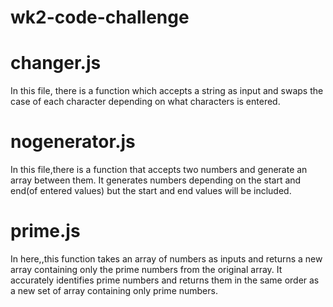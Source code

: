 # wk2-code-challenge
# changer.js
In this file, there is a function which  accepts a string as input and swaps the case of each character
depending on what characters is entered.

# nogenerator.js
In this file,there is a function that accepts two numbers and generate an array between them. 
It generates numbers depending on the start and end(of entered values) but the start and end values will be included.

# prime.js
In here,,this function takes an array of numbers as inputs and returns a new array containing only the prime numbers
from the original array. It accurately identifies prime numbers and returns them in the same order as a new set of 
array containing only prime numbers.



